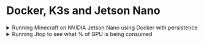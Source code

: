 # Docker, K3s and Jetson Nano

<details><summary>
Running Minecraft on NVIDIA Jetson Nano using Docker with persistence
 </summary>
 <br>
 
 ## Pre-requisite:
 
 - NVIDIA Jetson Board flashed with SD card image(comes with Docker by default)
 
 
 ```
 sudo docker run -d -p 25565:25565 \
                   --gpus all \
                   -e EULA=true \
                   -e ONLINE_MODE=false \
                   -e DIFFICULTY=hard \
                   -e OPS=collabnix  \
                   -e MAX_PLAYERS=50 \
                   -e MOTD="welcome to Collabnix" \
                   -v /tmp/minecraft_data:/data \
                   --name mc 
                   itzg/minecraft-server
```
 
## Checking the logs

```
EST into 1.16.3
[init] Resolving type given VANILLA
[init] server.properties already created, skipping
[init] Setting/adding ops
[init] log4j2.xml already created, skipping
[init] Checking for JSON files.
[init] Setting initial memory to 1G and max to 1G
[init] Starting the Minecraft server...
[12:42:23] [main/INFO]: Environment: authHost='https://authserver.mojang.com', accountsHost='https://api.mojang.com', sessionHost='https://sessionserver.mojang.com', name='PROD'
```


 </details>

<details><summary>
Running Jtop to see what % of GPU is being consumed
 </summary>
 
## Installing Jtop 
 
sudo -H pip install -U jetson-stats

## Running the Jtop tool

sudo jtop

![My Image](https://github.com/ajeetraina/jetsonnano/blob/master/images/jtop.png)
</details>
